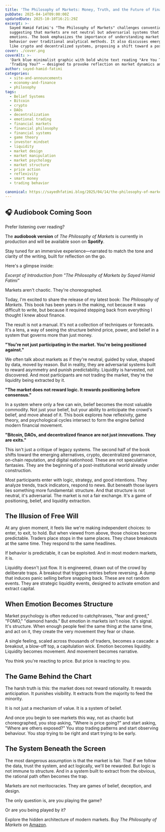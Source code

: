 ```yaml
---
title: 'The Philosophy of Markets: Money, Truth, and the Future of Finance'
pubDate: 2025-04-14T09:00:00Z
updatedDate: 2025-10-10T16:21:29Z
excerpt: >-
  Sayed Hamid Fatimi's "The Philosophy of Markets" challenges conventional views on trading,
  suggesting that markets are not neutral but adversarial systems that exploit predictability and
  emotions. The book emphasizes the importance of understanding market structure, belief, and
  behavior over traditional analytical methods. It also discusses emerging financial alternatives
  like crypto and decentralized systems, proposing a shift toward a post-institutional world.
cover: ./cover.png
coverAlt: >-
  'Dark blue minimalist graphic with bold white text reading "Are You Trading, Or Is The Market'
  'Trading You?" — designed to provoke reflection on market dynamics and psychological influence.'
author: sayed-hamid-fatimi
categories:
  - site-and-announcements
  - economy-and-finance
  - philosophy
tags:
  - Belief Systems
  - Bitcoin
  - crypto
  - DAOs
  - decentralization
  - emotional trading
  - financial markets
  - financial philosophy
  - financial systems
  - game theory
  - investor mindset
  - liquidity
  - market design
  - market manipulation
  - market psychology
  - market structure
  - price action
  - reflexivity
  - smart money
  - trading behavior

canonical: https://sayedhfatimi.blog/2025/04/14/the-philosophy-of-markets-money-truth-and-the-future-of-finance/
---
```


## 🎧 Audiobook Coming Soon

Prefer listening over reading?

The **audiobook version** of *The Philosophy of Markets* is currently in production and will be available soon on **Spotify**.

Stay tuned for an immersive experience—narrated to match the tone and clarity of the writing, built for reflection on the go.

Here's a glimpse inside:

*Excerpt of Introduction from "The Philosophy of Markets by Sayed Hamid Fatimi"*

Markets aren't chaotic. They're choreographed.

Today, I'm excited to share the release of my latest book: *The Philosophy of Markets*. This book has been years in the making, not because it was difficult to write, but because it required stepping back from everything I thought I knew about finance.

The result is not a manual. It's not a collection of techniques or forecasts. It's a lens, a way of seeing the structure behind price, power, and belief in a system that governs more than just money.

**"You're not just participating in the market. You're being positioned against."**

We often talk about markets as if they're neutral, guided by value, shaped by data, moved by reason. But in reality, they are adversarial systems built to reward asymmetry and punish predictability. Liquidity is harvested, not discovered. And most participants are not trading the market, they're the liquidity being extracted by it.

**"The market does not reward logic. It rewards positioning before consensus."**

In a system where only a few can win, belief becomes the most valuable commodity. Not just your belief, but your ability to anticipate the crowd's belief, and move ahead of it. This book explores how reflexivity, game theory, and psychological cycles intersect to form the engine behind modern financial movement.

**"Bitcoin, DAOs, and decentralized finance are not just innovations. They are exits."**

This isn't just a critique of legacy systems. The second half of the book shifts toward the emerging alternatives, crypto, decentralized governance, on-chain reputation, and digital nationhood. These are not speculative fantasies. They are the beginning of a post-institutional world already under construction.

Most participants enter with logic, strategy, and good intentions. They analyze trends, track indicators, respond to news. But beneath those layers lies something more fundamental: structure. And that structure is not neutral, it's adversarial. The market is not a fair exchange. It's a game of positioning, belief, and liquidity extraction.

## The Illusion of Free Will

At any given moment, it feels like we're making independent choices: to enter, to exit, to hold. But when viewed from above, those choices become predictable. Traders place stops in the same places. They chase breakouts at the same time. They respond to the same headlines.

If behavior is predictable, it can be exploited. And in most modern markets, it is.

Liquidity doesn't just flow. It is engineered, drawn out of the crowd by deliberate traps. A breakout that triggers entries before reversing. A dump that induces panic selling before snapping back. These are not random events. They are strategic liquidity events, designed to activate emotion and extract capital.

## When Emotion Becomes Structure

Market psychology is often reduced to catchphrases, "fear and greed," "FOMO," "diamond hands." But emotion in markets isn't noise. It's signal. It's structure. When enough people feel the same thing at the same time, and act on it, they create the very movement they fear or chase.

A single feeling, scaled across thousands of traders, becomes a cascade: a breakout, a blow-off top, a capitulation wick. Emotion becomes liquidity. Liquidity becomes movement. And movement becomes narrative.

You think you're reacting to price. But price is reacting to you.

## The Game Behind the Chart

The harsh truth is this: the market does not reward rationality. It rewards anticipation. It punishes visibility. It extracts from the majority to feed the minority.

It is not just a mechanism of value. It is a system of belief.

And once you begin to see markets this way, not as chaotic but choreographed, you stop asking, "Where is price going?" and start asking, "Where are others exposed?" You stop trading patterns and start observing behaviour. You stop trying to be right and start trying to be early.

## The System Beneath the Screen

The most dangerous assumption is that the market is fair. That if we follow the data, trust the system, and act logically, we'll be rewarded. But logic is not immune to structure. And in a system built to extract from the obvious, the rational path often becomes the trap.

Markets are not meritocracies. They are games of belief, deception, and design.

The only question is, are you playing the game?

Or are you being played by it?

Explore the hidden architecture of modern markets. Buy *The Philosophy of Markets* on [Amazon](https://www.amazon.co.uk/dp/B0F4NTPSDT).
